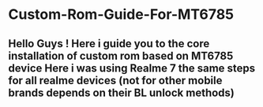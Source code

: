 # Custom-Rom-Guide-For-MT6785
## Hello Guys ! Here i guide you to the core installation of custom rom based on MT6785 device Here i was using Realme 7 the same steps for all realme devices (not for other mobile brands depends on their BL unlock methods)

